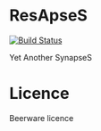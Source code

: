 ResApseS
========

[![Build Status](https://drone.io/github.com/rezapses/RezApseS/status.png)](https://drone.io/github.com/rezapses/RezApseS/latest)

Yet Another SynapseS

# Licence

Beerware licence
